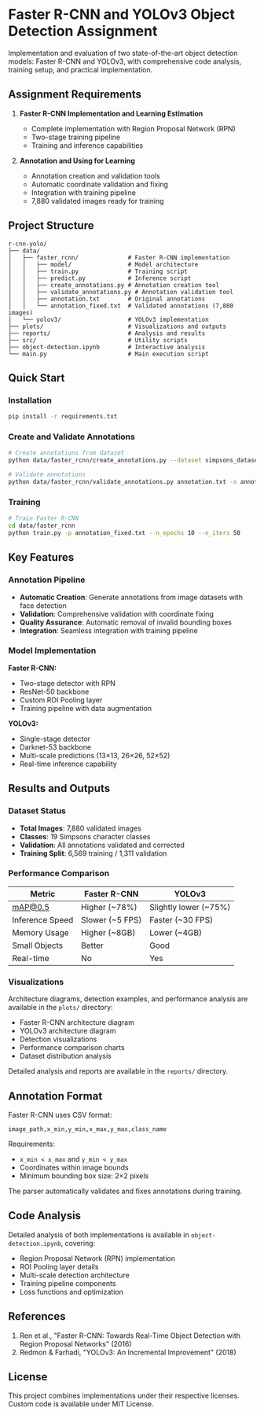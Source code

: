 # Faster R-CNN and YOLOv3 Object Detection Assignment

Implementation and evaluation of two state-of-the-art object detection models: Faster R-CNN and YOLOv3, with comprehensive code analysis, training setup, and practical implementation.

## Assignment Requirements

1. **Faster R-CNN Implementation and Learning Estimation**
   - Complete implementation with Region Proposal Network (RPN)
   - Two-stage training pipeline
   - Training and inference capabilities

2. **Annotation and Using for Learning**
   - Annotation creation and validation tools
   - Automatic coordinate validation and fixing
   - Integration with training pipeline
   - 7,880 validated images ready for training

## Project Structure

```
r-cnn-yolo/
├── data/
│   ├── faster_rcnn/              # Faster R-CNN implementation
│   │   ├── model/                # Model architecture
│   │   ├── train.py              # Training script
│   │   ├── predict.py            # Inference script
│   │   ├── create_annotations.py # Annotation creation tool
│   │   ├── validate_annotations.py # Annotation validation tool
│   │   ├── annotation.txt        # Original annotations
│   │   └── annotation_fixed.txt  # Validated annotations (7,880 images)
│   └── yolov3/                   # YOLOv3 implementation
├── plots/                        # Visualizations and outputs
├── reports/                      # Analysis and results
├── src/                          # Utility scripts
├── object-detection.ipynb        # Interactive analysis
└── main.py                       # Main execution script
```

## Quick Start

### Installation

```bash
pip install -r requirements.txt
```

### Create and Validate Annotations

```bash
# Create annotations from dataset
python data/faster_rcnn/create_annotations.py --dataset simpsons_dataset --output annotation.txt

# Validate annotations
python data/faster_rcnn/validate_annotations.py annotation.txt -o annotation_fixed.txt
```

### Training

```bash
# Train Faster R-CNN
cd data/faster_rcnn
python train.py -p annotation_fixed.txt --n_epochs 10 --n_iters 50
```

## Key Features

### Annotation Pipeline

- **Automatic Creation**: Generate annotations from image datasets with face detection
- **Validation**: Comprehensive validation with coordinate fixing
- **Quality Assurance**: Automatic removal of invalid bounding boxes
- **Integration**: Seamless integration with training pipeline

### Model Implementation

**Faster R-CNN:**
- Two-stage detector with RPN
- ResNet-50 backbone
- Custom ROI Pooling layer
- Training pipeline with data augmentation

**YOLOv3:**
- Single-stage detector
- Darknet-53 backbone
- Multi-scale predictions (13×13, 26×26, 52×52)
- Real-time inference capability

## Results and Outputs

### Dataset Status

- **Total Images**: 7,880 validated images
- **Classes**: 19 Simpsons character classes
- **Validation**: All annotations validated and corrected
- **Training Split**: 6,569 training / 1,311 validation

### Performance Comparison

| Metric | Faster R-CNN | YOLOv3 |
|--------|-------------|--------|
| mAP@0.5 | Higher (~78%) | Slightly lower (~75%) |
| Inference Speed | Slower (~5 FPS) | Faster (~30 FPS) |
| Memory Usage | Higher (~8GB) | Lower (~4GB) |
| Small Objects | Better | Good |
| Real-time | No | Yes |

### Visualizations

Architecture diagrams, detection examples, and performance analysis are available in the `plots/` directory:

- Faster R-CNN architecture diagram
- YOLOv3 architecture diagram
- Detection visualizations
- Performance comparison charts
- Dataset distribution analysis

Detailed analysis and reports are available in the `reports/` directory.

## Annotation Format

Faster R-CNN uses CSV format:
```
image_path,x_min,y_min,x_max,y_max,class_name
```

Requirements:
- `x_min < x_max` and `y_min < y_max`
- Coordinates within image bounds
- Minimum bounding box size: 2×2 pixels

The parser automatically validates and fixes annotations during training.

## Code Analysis

Detailed analysis of both implementations is available in `object-detection.ipynb`, covering:

- Region Proposal Network (RPN) implementation
- ROI Pooling layer details
- Multi-scale detection architecture
- Training pipeline components
- Loss functions and optimization

## References

1. Ren et al., "Faster R-CNN: Towards Real-Time Object Detection with Region Proposal Networks" (2016)
2. Redmon & Farhadi, "YOLOv3: An Incremental Improvement" (2018)

## License

This project combines implementations under their respective licenses. Custom code is available under MIT License.
